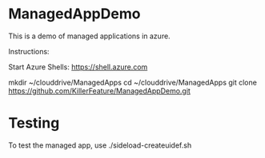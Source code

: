 # ManagedAppDemo

This is a demo of managed applications in azure. 

Instructions: 

Start Azure Shells: 
https://shell.azure.com

mkdir ~/clouddrive/ManagedApps
cd ~/clouddrive/ManagedApps
git clone https://github.com/KillerFeature/ManagedAppDemo.git

# Testing 
To test the managed app, use ./sideload-createuidef.sh 
